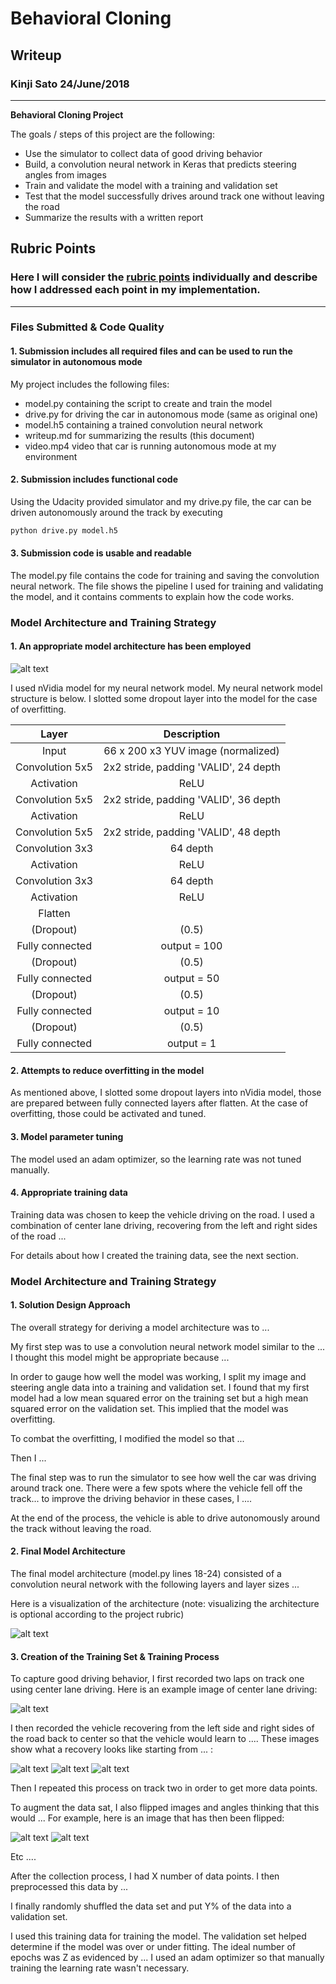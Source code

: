 # **Behavioral Cloning** 

## Writeup

### Kinji Sato 24/June/2018

---

**Behavioral Cloning Project**

The goals / steps of this project are the following:
* Use the simulator to collect data of good driving behavior
* Build, a convolution neural network in Keras that predicts steering angles from images
* Train and validate the model with a training and validation set
* Test that the model successfully drives around track one without leaving the road
* Summarize the results with a written report


[//]: # (Image References)

[image1]: ./images/nVidia_model.png "nVidia model"
[image2]: ./examples/placeholder.png "Grayscaling"
[image3]: ./examples/placeholder_small.png "Recovery Image"
[image4]: ./examples/placeholder_small.png "Recovery Image"
[image5]: ./examples/placeholder_small.png "Recovery Image"
[image6]: ./examples/placeholder_small.png "Normal Image"
[image7]: ./examples/placeholder_small.png "Flipped Image"

## Rubric Points
### Here I will consider the [rubric points](https://review.udacity.com/#!/rubrics/432/view) individually and describe how I addressed each point in my implementation.  

---
### Files Submitted & Code Quality

#### 1. Submission includes all required files and can be used to run the simulator in autonomous mode

My project includes the following files:
* model.py containing the script to create and train the model
* drive.py for driving the car in autonomous mode (same as original one)
* model.h5 containing a trained convolution neural network 
* writeup.md for summarizing the results (this document)
* video.mp4 video that car is running autonomous mode at my environment

#### 2. Submission includes functional code
Using the Udacity provided simulator and my drive.py file, the car can be driven autonomously around the track by executing 
```sh
python drive.py model.h5
```

#### 3. Submission code is usable and readable

The model.py file contains the code for training and saving the convolution neural network. The file shows the pipeline I used for training and validating the model, and it contains comments to explain how the code works.

### Model Architecture and Training Strategy

#### 1. An appropriate model architecture has been employed

![alt text][image1]

I used nVidia model for my neural network model. My neural network model structure is below.
I slotted some dropout layer into the model for the case of overfitting.

| Layer         		|     Description	        					| 
|:---------------------:|:---------------------------------------------:| 
| Input         		| 66 x 200 x3 YUV image (normalized)  							| 
| Convolution 5x5     	| 2x2 stride, padding 'VALID', 24 depth 	|
| Activation					|	ReLU									|
| Convolution 5x5     	| 2x2 stride, padding 'VALID', 36 depth 	|
| Activation					|	ReLU									|
| Convolution 5x5     	| 2x2 stride, padding 'VALID', 48 depth 	|
| Convolution 3x3	    | 64 depth 	|
| Activation					|	ReLU									|
| Convolution 3x3	    | 64 depth 	|
| Activation					|	ReLU									|
| Flatten		|       									|
| (Dropout)					|	(0.5)									|
| Fully connected		| output = 100       									|
| (Dropout)					|	(0.5)									|
| Fully connected		| output = 50       									|
| (Dropout)					|	(0.5)									|
| Fully connected		| output = 10      									|
| (Dropout)					|	(0.5)									|
| Fully connected		| output = 1      									|


#### 2. Attempts to reduce overfitting in the model

As mentioned above, I slotted some dropout layers into nVidia model, those are prepared between fully connected layers after flatten. At the case of overfitting, those could be activated and tuned.

#### 3. Model parameter tuning

The model used an adam optimizer, so the learning rate was not tuned manually.

#### 4. Appropriate training data




Training data was chosen to keep the vehicle driving on the road. I used a combination of center lane driving, recovering from the left and right sides of the road ... 

For details about how I created the training data, see the next section. 

### Model Architecture and Training Strategy

#### 1. Solution Design Approach

The overall strategy for deriving a model architecture was to ...

My first step was to use a convolution neural network model similar to the ... I thought this model might be appropriate because ...

In order to gauge how well the model was working, I split my image and steering angle data into a training and validation set. I found that my first model had a low mean squared error on the training set but a high mean squared error on the validation set. This implied that the model was overfitting. 

To combat the overfitting, I modified the model so that ...

Then I ... 

The final step was to run the simulator to see how well the car was driving around track one. There were a few spots where the vehicle fell off the track... to improve the driving behavior in these cases, I ....

At the end of the process, the vehicle is able to drive autonomously around the track without leaving the road.

#### 2. Final Model Architecture

The final model architecture (model.py lines 18-24) consisted of a convolution neural network with the following layers and layer sizes ...

Here is a visualization of the architecture (note: visualizing the architecture is optional according to the project rubric)

![alt text][image1]

#### 3. Creation of the Training Set & Training Process

To capture good driving behavior, I first recorded two laps on track one using center lane driving. Here is an example image of center lane driving:

![alt text][image2]

I then recorded the vehicle recovering from the left side and right sides of the road back to center so that the vehicle would learn to .... These images show what a recovery looks like starting from ... :

![alt text][image3]
![alt text][image4]
![alt text][image5]

Then I repeated this process on track two in order to get more data points.

To augment the data sat, I also flipped images and angles thinking that this would ... For example, here is an image that has then been flipped:

![alt text][image6]
![alt text][image7]

Etc ....

After the collection process, I had X number of data points. I then preprocessed this data by ...


I finally randomly shuffled the data set and put Y% of the data into a validation set. 

I used this training data for training the model. The validation set helped determine if the model was over or under fitting. The ideal number of epochs was Z as evidenced by ... I used an adam optimizer so that manually training the learning rate wasn't necessary.
